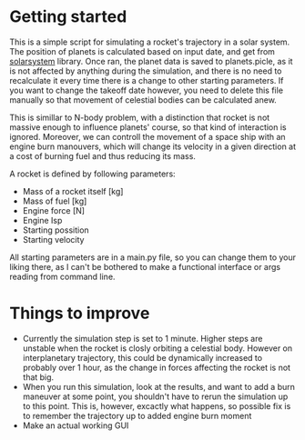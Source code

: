 # Getting started
This is a simple script for simulating a rocket's trajectory in a solar system. The position of planets
is calculated based on input date, and get from [solarsystem](https://github.com/IoannisNasios/solarsystem) library. Once ran, the planet data is saved to planets.picle, as it is not affected by anything during the simulation, and there is no need to recalculate it every time there is a change to other starting parameters. If you want to change the takeoff date however, you need to delete this file manually so that movement of celestial bodies can be calculated anew.

This is simillar to N-body problem, with a distinction that rocket is not massive enough to influence planets' course, so that kind of interaction is ignored. Moreover, we can controll the movement of a space ship with an engine burn manouvers, which will change its velocity in a given direction at a cost of burning fuel and thus reducing its mass.

A rocket is defined by following parameters:
* Mass of a rocket itself \[kg\]
* Mass of fuel \[kg\]
* Engine force \[N\]
* Engine Isp
* Starting possition
* Starting velocity

All starting parameters are in a main.py file, so you can change them to your liking there, as I can't be bothered to make a functional interface or args reading from command line.

# Things to improve
* Currently the simulation step is set to 1 minute. Higher steps are unstable when the rocket is closly orbiting a celestial body. However on interplanetary trajectory, this could be dynamically increased to probably over 1 hour, as the change in forces affecting the rocket is not that big.
* When you run this simulation, look at the results, and want to add a burn maneuver at some point, you shouldn't have to rerun the simulation up to this point. This is, however, excactly what happens, so possible fix is to remember the trajectory up to added engine burn moment
* Make an actual working GUI

